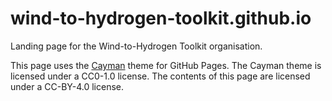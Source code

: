 # wind-to-hydrogen-toolkit.github.io

Landing page for the Wind-to-Hydrogen Toolkit organisation.

This page uses the [Cayman](https://pages-themes.github.io/cayman/) theme for GitHub Pages.
The Cayman theme is licensed under a CC0-1.0 license.
The contents of this page are licensed under a CC-BY-4.0 license.
